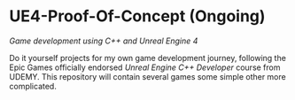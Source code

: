# UE4-Proof-Of-Concept (Ongoing)

*Game development using C++ and Unreal Engine 4*

Do it yourself projects for my own game development journey, following the Epic Games officially endorsed *Unreal Engine C++ Developer* course from UDEMY.
This repository will contain several games some simple other more complicated.
